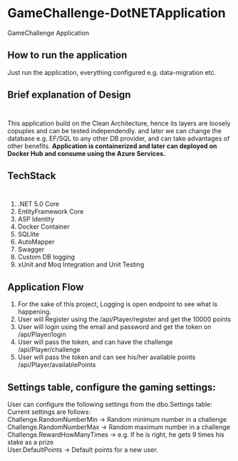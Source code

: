 # GameChallenge-DotNETApplication

GameChallenge Application

## How to run the application
Just run the application, everything configured e.g. data-migration etc.

## Brief explanation of Design <br><br>
This application build on the Clean Architecture, hence its layers are loosely copuples and can be tested independendly. 
and later we can change the database e.g. EF/SQL to any other DB provider, and can take advantages of other benefits.
**Application is containerized and later can deployed on Docker Hub and consume using the Azure Services.**


## TechStack <br><br>
1. .NET 5.0 Core
2. EntityFramework Core
3. ASP Identity
4. Docker Container
5. SQLlite
6. AutoMapper
7. Swagger
8. Custom DB logging
9. xUnit and Moq Integration and Unit Testing

## Application Flow
1. For the sake of this project, Logging is open endpoint to see what is happening.
1. User will Register using the /api/Player/register and get the 10000 points<br>
2. User will login using the email and password and get the token on /api/Player/login <br>
3. User will pass the token, and can have the challenge /api/Player/challenge <br>
4. User will pass the token and can see his/her available points /api/Player/availablePoints

## Settings table, configure the gaming settings:
User can configure the following settings from the dbo.Settings table: Current settings are follows:<br>
Challenge.RandomNumberMin -> Random minimum number in a challenge<br>
Challenge.RandomNumberMax -> Random maximum number in a challenge<br>
Challenge.RewardHowManyTimes -> e.g. If he is right, he gets 9 times his stake as a prize<br>
User.DefaultPoints -> Default points for a new user.<br>
